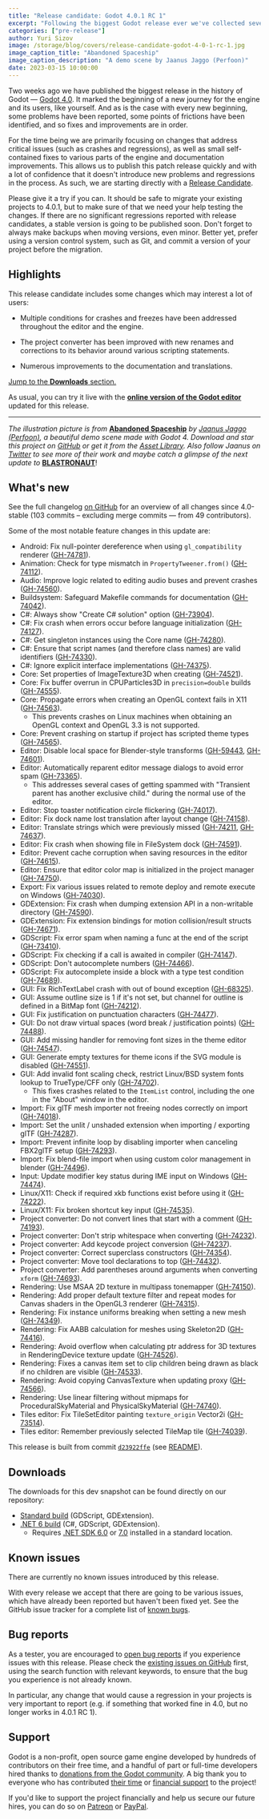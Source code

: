 ```yaml
---
title: "Release candidate: Godot 4.0.1 RC 1"
excerpt: "Following the biggest Godot release ever we've collected several critical fixes and smaller usability improvements to make your experience with 4.0 more pleasant. This is the first release candidate for early adopters to test the changes, with the stable 4.0.1 release coming soon after."
categories: ["pre-release"]
author: Yuri Sizov
image: /storage/blog/covers/release-candidate-godot-4-0-1-rc-1.jpg
image_caption_title: "Abandoned Spaceship"
image_caption_description: "A demo scene by Jaanus Jaggo (Perfoon)"
date: 2023-03-15 10:00:00
---
```


Two weeks ago we have published the biggest release in the history of Godot — [Godot 4.0](/article/godot-4-0-sets-sail). It marked the beginning of a new journey for the engine and its users, like yourself. And as is the case with every new beginning, some problems have been reported, some points of frictions have been identified, and so fixes and improvements are in order.

For the time being we are primarily focusing on changes that address critical issues (such as crashes and regressions), as well as small self-contained fixes to various parts of the engine and documentation improvements. This allows us to publish this patch release quickly and with a lot of confidence that it doesn't introduce new problems and regressions in the process. As such, we are starting directly with a [Release Candidate](https://en.wikipedia.org/wiki/Software_release_life_cycle#Release_candidate).

Please give it a try if you can. It should be safe to migrate your existing projects to 4.0.1, but to make sure of that we need your help testing the changes. If there are no significant regressions reported with release candidates, a stable version is going to be published soon. Don't forget to always make backups when moving versions, even minor. Better yet, prefer using a version control system, such as Git, and commit a version of your project before the migration.

## Highlights

This release candidate includes some changes which may interest a lot of users:

- Multiple conditions for crashes and freezes have been addressed throughout the editor and the engine.

- The project converter has been improved with new renames and corrections to its behavior around various scripting statements.

- Numerous improvements to the documentation and translations.

[Jump to the **Downloads** section.](#downloads)

As usual, you can try it live with the [**online version of the Godot editor**](https://editor.godotengine.org/releases/4.0.1.rc1/godot.editor.html) updated for this release.

-----

*The illustration picture is from* [**Abandoned Spaceship**](https://www.youtube.com/watch?v=Fm9a6FGBWbs) *by [Jaanus Jaggo (Perfoon)](https://twitter.com/JaanusJaggo), a beautiful demo scene made with Godot 4. Download and star this project on [GitHub](https://github.com/perfoon/Abandoned-Spaceship-Godot-Demo) or get it from the [Asset Library](https://godotengine.org/asset-library/asset/1733). Also follow Jaanus on [Twitter](https://twitter.com/JaanusJaggo) to see more of their work and maybe catch a glimpse of the next update to* [**BLASTRONAUT**](https://store.steampowered.com/app/1392650/BLASTRONAUT/)!

## What's new

See the full changelog [on GitHub](https://github.com/godotengine/godot/compare/4.0-stable...d23922ffebe48f29126c003411495737d07e5a9f) for an overview of all changes since 4.0-stable (103 commits – excluding merge commits ― from 49 contributors).

Some of the most notable feature changes in this update are:

- Android: Fix null-pointer dereference when using `gl_compatibility` renderer ([GH-74781](https://github.com/godotengine/godot/pull/74781)).
- Animation: Check for type mismatch in `PropertyTweener.from()` ([GH-74112](https://github.com/godotengine/godot/pull/74112)).
- Audio: Improve logic related to editing audio buses and prevent crashes ([GH-74560](https://github.com/godotengine/godot/pull/74560)).
- Buildsystem: Safeguard Makefile commands for documentation ([GH-74042](https://github.com/godotengine/godot/pull/74042)).
- C#: Always show "Create C# solution" option ([GH-73904](https://github.com/godotengine/godot/pull/73904)).
- C#: Fix crash when errors occur before language initialization ([GH-74127](https://github.com/godotengine/godot/pull/74127)).
- C#: Get singleton instances using the Core name ([GH-74280](https://github.com/godotengine/godot/pull/74280)).
- C#: Ensure that script names (and therefore class names) are valid identifiers ([GH-74330](https://github.com/godotengine/godot/pull/74330)).
- C#: Ignore explicit interface implementations ([GH-74375](https://github.com/godotengine/godot/pull/74375)).
- Core: Set properties of ImageTexture3D when creating ([GH-74521](https://github.com/godotengine/godot/pull/74521)).
- Core: Fix buffer overrun in CPUParticles3D in `precision=double` builds ([GH-74555](https://github.com/godotengine/godot/pull/74555)).
- Core: Propagate errors when creating an OpenGL context fails in X11 ([GH-74563](https://github.com/godotengine/godot/pull/74563)).
  - This prevents crashes on Linux machines when obtaining an OpenGL context and OpenGL 3.3 is not supported.
- Core: Prevent crashing on startup if project has scripted theme types ([GH-74565](https://github.com/godotengine/godot/pull/74565)).
- Editor: Disable local space for Blender-style transforms ([GH-59443](https://github.com/godotengine/godot/pull/59443), [GH-74601](https://github.com/godotengine/godot/pull/74601)).
- Editor: Automatically reparent editor message dialogs to avoid error spam ([GH-73365](https://github.com/godotengine/godot/pull/73365)).
  - This addresses several cases of getting spammed with "Transient parent has another exclusive child." during the normal use of the editor.
- Editor: Stop toaster notification circle flickering ([GH-74017](https://github.com/godotengine/godot/pull/74017)).
- Editor: Fix dock name lost translation after layout change ([GH-74158](https://github.com/godotengine/godot/pull/74158)).
- Editor: Translate strings which were previously missed ([GH-74211](https://github.com/godotengine/godot/pull/74211), [GH-74637](https://github.com/godotengine/godot/pull/74637)).
- Editor: Fix crash when showing file in FileSystem dock ([GH-74591](https://github.com/godotengine/godot/pull/74591)).
- Editor: Prevent cache corruption when saving resources in the editor ([GH-74615](https://github.com/godotengine/godot/pull/74615)).
- Editor: Ensure that editor color map is initialized in the project manager ([GH-74750](https://github.com/godotengine/godot/pull/74750)).
- Export: Fix various issues related to remote deploy and remote execute on Windows ([GH-74030](https://github.com/godotengine/godot/pull/74030)).
- GDExtension: Fix crash when dumping extension API in a non-writable directory ([GH-74590](https://github.com/godotengine/godot/pull/74590)).
- GDExtension: Fix extension bindings for motion collision/result structs ([GH-74671](https://github.com/godotengine/godot/pull/74671)).
- GDScript: Fix error spam when naming a func at the end of the script ([GH-73410](https://github.com/godotengine/godot/pull/73410)).
- GDScript: Fix checking if a call is awaited in compiler ([GH-74147](https://github.com/godotengine/godot/pull/74147)).
- GDScript: Don't autocomplete numbers ([GH-74466](https://github.com/godotengine/godot/pull/74466)).
- GDScript: Fix autocomplete inside a block with a type test condition ([GH-74689](https://github.com/godotengine/godot/pull/74689)).
- GUI: Fix RichTextLabel crash with out of bound exception ([GH-68325](https://github.com/godotengine/godot/pull/68325)).
- GUI: Assume outline size is 1 if it's not set, but channel for outline is defined in a BitMap font ([GH-74212](https://github.com/godotengine/godot/pull/74212)).
- GUI: Fix justification on punctuation characters ([GH-74477](https://github.com/godotengine/godot/pull/74477)).
- GUI: Do not draw virtual spaces (word break / justification points) ([GH-74488](https://github.com/godotengine/godot/pull/74488)).
- GUI: Add missing handler for removing font sizes in the theme editor ([GH-74547](https://github.com/godotengine/godot/pull/74547)).
- GUI: Generate empty textures for theme icons if the SVG module is disabled ([GH-74551](https://github.com/godotengine/godot/pull/74551)).
- GUI: Add invalid font scaling check, restrict Linux/BSD system fonts lookup to TrueType/CFF only ([GH-74702](https://github.com/godotengine/godot/pull/74702)).
  - This fixes crashes related to the `ItemList` control, including the one in the "About" window in the editor.
- Import: Fix glTF mesh importer not freeing nodes correctly on import ([GH-74018](https://github.com/godotengine/godot/pull/74018)).
- Import: Set the unlit / unshaded extension when importing / exporting glTF ([GH-74287](https://github.com/godotengine/godot/pull/74287)).
- Import: Prevent infinite loop by disabling importer when canceling FBX2glTF setup ([GH-74293](https://github.com/godotengine/godot/pull/74293)).
- Import: Fix blend-file import when using custom color management in blender ([GH-74496](https://github.com/godotengine/godot/pull/74496)).
- Input: Update modifier key status during IME input on Windows ([GH-74474](https://github.com/godotengine/godot/pull/74474)).
- Linux/X11: Check if required xkb functions exist before using it ([GH-74222](https://github.com/godotengine/godot/pull/74222)).
- Linux/X11: Fix broken shortcut key input ([GH-74535](https://github.com/godotengine/godot/pull/74535)).
- Project converter: Do not convert lines that start with a comment ([GH-74193](https://github.com/godotengine/godot/pull/74193)).
- Project converter: Don't strip whitespace when converting ([GH-74232](https://github.com/godotengine/godot/pull/74232)).
- Project converter: Add keycode project conversion ([GH-74237](https://github.com/godotengine/godot/pull/74237)).
- Project converter: Correct superclass constructors ([GH-74354](https://github.com/godotengine/godot/pull/74354)).
- Project converter: Move tool declarations to top ([GH-74432](https://github.com/godotengine/godot/pull/74432)).
- Project converter: Add parentheses around arguments when converting `xform` ([GH-74693](https://github.com/godotengine/godot/pull/74693)).
- Rendering: Use MSAA 2D texture in multipass tonemapper ([GH-74150](https://github.com/godotengine/godot/pull/74150)).
- Rendering: Add proper default texture filter and repeat modes for Canvas shaders in the OpenGL3 renderer ([GH-74315](https://github.com/godotengine/godot/pull/74315)).
- Rendering: Fix instance uniforms breaking when setting a new mesh ([GH-74349](https://github.com/godotengine/godot/pull/74349)).
- Rendering: Fix AABB calculation for meshes using Skeleton2D ([GH-74416](https://github.com/godotengine/godot/pull/74416)).
- Rendering: Avoid overflow when calculating ptr address for 3D textures in RenderingDevice texture update ([GH-74526](https://github.com/godotengine/godot/pull/74526)).
- Rendering: Fixes a canvas item set to clip children being drawn as black if no children are visible ([GH-74533](https://github.com/godotengine/godot/pull/74533)).
- Rendering: Avoid copying CanvasTexture when updating proxy ([GH-74566](https://github.com/godotengine/godot/pull/74566)).
- Rendering: Use linear filtering without mipmaps for ProceduralSkyMaterial and PhysicalSkyMaterial ([GH-74740](https://github.com/godotengine/godot/pull/74740)).
- Tiles editor: Fix TileSetEditor painting `texture_origin` Vector2i ([GH-73514](https://github.com/godotengine/godot/pull/73514)).
- Tiles editor: Remember previously selected TileMap tile ([GH-74039](https://github.com/godotengine/godot/pull/74039)).

This release is built from commit [`d23922ffe`](https://github.com/godotengine/godot/commit/d23922ffebe48f29126c003411495737d07e5a9f) (see [README](https://downloads.tuxfamily.org/godotengine/4.0.1/rc1/README.txt)).

## Downloads

The downloads for this dev snapshot can be found directly on our repository:

* [Standard build](https://downloads.tuxfamily.org/godotengine/4.0.1/rc1/) (GDScript, GDExtension).
* [.NET 6 build](https://downloads.tuxfamily.org/godotengine/4.0.1/rc1/mono) (C#, GDScript, GDExtension).
  - Requires [.NET SDK 6.0](https://dotnet.microsoft.com/en-us/download/dotnet/6.0) or [7.0](https://dotnet.microsoft.com/en-us/download/dotnet/7.0) installed in a standard location.

## Known issues

There are currently no known issues introduced by this release.

With every release we accept that there are going to be various issues, which have already been reported but haven't been fixed yet. See the GitHub issue tracker for a complete list of [known bugs](https://github.com/godotengine/godot/issues?q=is%3Aissue+is%3Aopen+label%3Abug+).

## Bug reports

As a tester, you are encouraged to [open bug reports](https://github.com/godotengine/godot/issues) if you experience issues with this release. Please check the [existing issues on GitHub](https://github.com/godotengine/godot/issues) first, using the search function with relevant keywords, to ensure that the bug you experience is not already known.

In particular, any change that would cause a regression in your projects is very important to report (e.g. if something that worked fine in 4.0, but no longer works in 4.0.1 RC 1).

## Support

Godot is a non-profit, open source game engine developed by hundreds of contributors on their free time, and a handful of part or full-time developers hired thanks to [donations from the Godot community](/donate). A big thank you to everyone who has contributed [their time](https://github.com/godotengine/godot/blob/master/AUTHORS.md) or [financial support](https://github.com/godotengine/godot/blob/master/DONORS.md) to the project!

If you'd like to support the project financially and help us secure our future hires, you can do so on [Patreon](https://www.patreon.com/godotengine) or [PayPal](/donate).
